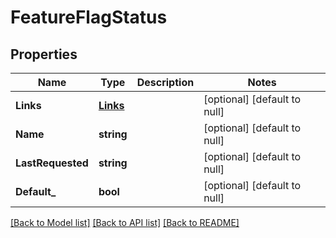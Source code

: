 # FeatureFlagStatus

## Properties
Name | Type | Description | Notes
------------ | ------------- | ------------- | -------------
**Links** | [**Links**](Links.md) |  | [optional] [default to null]
**Name** | **string** |  | [optional] [default to null]
**LastRequested** | **string** |  | [optional] [default to null]
**Default_** | **bool** |  | [optional] [default to null]

[[Back to Model list]](../README.md#documentation-for-models) [[Back to API list]](../README.md#documentation-for-api-endpoints) [[Back to README]](../README.md)


